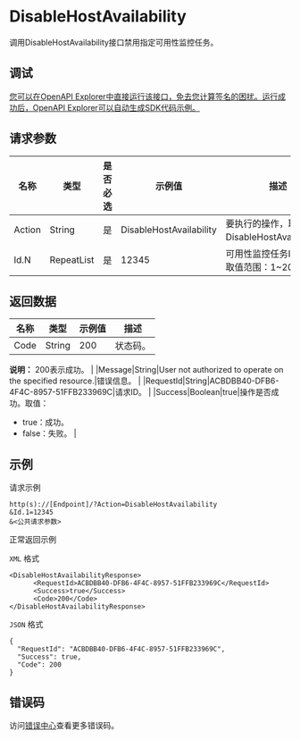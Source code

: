 # DisableHostAvailability

调用DisableHostAvailability接口禁用指定可用性监控任务。

## 调试

[您可以在OpenAPI Explorer中直接运行该接口，免去您计算签名的困扰。运行成功后，OpenAPI Explorer可以自动生成SDK代码示例。](https://api.aliyun.com/#product=Cms&api=DisableHostAvailability&type=RPC&version=2019-01-01)

## 请求参数

|名称|类型|是否必选|示例值|描述|
|--|--|----|---|--|
|Action|String|是|DisableHostAvailability|要执行的操作，取值：DisableHostAvailability。 |
|Id.N|RepeatList|是|12345|可用性监控任务ID。N的取值范围：1~20。 |

## 返回数据

|名称|类型|示例值|描述|
|--|--|---|--|
|Code|String|200|状态码。

 **说明：** 200表示成功。 |
|Message|String|User not authorized to operate on the specified resource.|错误信息。 |
|RequestId|String|ACBDBB40-DFB6-4F4C-8957-51FFB233969C|请求ID。 |
|Success|Boolean|true|操作是否成功。取值：

 -   true：成功。
-   false：失败。 |

## 示例

请求示例

```
http(s)://[Endpoint]/?Action=DisableHostAvailability
&Id.1=12345
&<公共请求参数>
```

正常返回示例

`XML` 格式

```
<DisableHostAvailabilityResponse>
      <RequestId>ACBDBB40-DFB6-4F4C-8957-51FFB233969C</RequestId>
      <Success>true</Success>
      <Code>200</Code>
</DisableHostAvailabilityResponse>
```

`JSON` 格式

```
{
  "RequestId": "ACBDBB40-DFB6-4F4C-8957-51FFB233969C",
  "Success": true,
  "Code": 200
}
```

## 错误码

访问[错误中心](https://error-center.aliyun.com/status/product/Cms)查看更多错误码。


